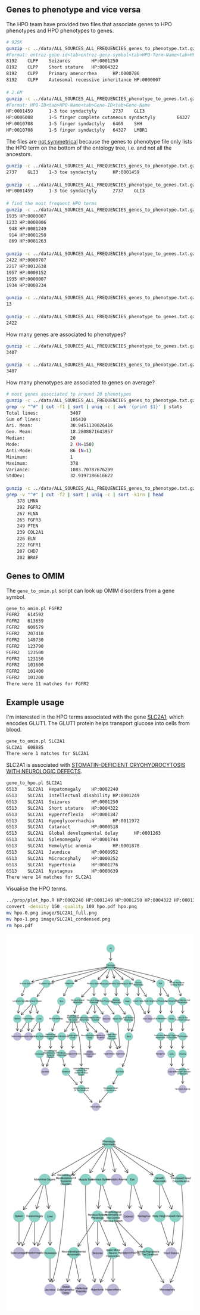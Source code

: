 ## Genes to phenotype and vice versa

The HPO team have provided two files that associate genes to HPO phenotypes and HPO phenotypes to genes.

```bash
# 925K
gunzip -c ../data/ALL_SOURCES_ALL_FREQUENCIES_genes_to_phenotype.txt.gz | head -5
#Format: entrez-gene-id<tab>entrez-gene-symbol<tab>HPO-Term-Name<tab>HPO-Term-ID
8192    CLPP    Seizures        HP:0001250
8192    CLPP    Short stature   HP:0004322
8192    CLPP    Primary amenorrhea      HP:0000786
8192    CLPP    Autosomal recessive inheritance HP:0000007

# 2.6M
gunzip -c ../data/ALL_SOURCES_ALL_FREQUENCIES_phenotype_to_genes.txt.gz | head -5
#Format: HPO-ID<tab>HPO-Name<tab>Gene-ID<tab>Gene-Name
HP:0001459      1-3 toe syndactyly      2737    GLI3
HP:0006088      1-5 finger complete cutaneous syndactyly        64327   LMBR1
HP:0010708      1-5 finger syndactyly   6469    SHH
HP:0010708      1-5 finger syndactyly   64327   LMBR1
```

The files are [not symmetrical](http://human-phenotype-ontology.github.io/faq.html) because the genes to phenotype file only lists the HPO term on the bottom of the ontology tree, i.e. and not all the ancestors.

```bash
gunzip -c ../data/ALL_SOURCES_ALL_FREQUENCIES_genes_to_phenotype.txt.gz | grep HP:0001459
2737    GLI3    1-3 toe syndactyly      HP:0001459

gunzip -c ../data/ALL_SOURCES_ALL_FREQUENCIES_phenotype_to_genes.txt.gz | grep HP:0001459
HP:0001459      1-3 toe syndactyly      2737    GLI3

# find the most frequent HPO terms
gunzip -c ../data/ALL_SOURCES_ALL_FREQUENCIES_genes_to_phenotype.txt.gz | cut -f4 | sort | uniq -c | sort -k1rn | head -5
1935 HP:0000007
1233 HP:0000006
 948 HP:0001249
 914 HP:0001250
 869 HP:0001263

gunzip -c ../data/ALL_SOURCES_ALL_FREQUENCIES_phenotype_to_genes.txt.gz | cut -f1 | sort | uniq -c | sort -k1rn | head -5
2422 HP:0000707
2217 HP:0012638
1957 HP:0000152
1935 HP:0000007
1934 HP:0000234

gunzip -c ../data/ALL_SOURCES_ALL_FREQUENCIES_genes_to_phenotype.txt.gz | grep HP:0000707 | wc -l
13

gunzip -c ../data/ALL_SOURCES_ALL_FREQUENCIES_phenotype_to_genes.txt.gz | grep HP:0000707 | wc -l
2422
```

How many genes are associated to phenotypes?

```bash
gunzip -c ../data/ALL_SOURCES_ALL_FREQUENCIES_phenotype_to_genes.txt.gz | grep -v "^#" | cut -f4 | sort -u | wc -l
3407

gunzip -c ../data/ALL_SOURCES_ALL_FREQUENCIES_genes_to_phenotype.txt.gz | grep -v "^#" | cut -f1 | sort -u | wc -l
3407
```

How many phenotypes are associated to genes on average?

```bash
# most genes associated to around 20 phenotypes
gunzip -c ../data/ALL_SOURCES_ALL_FREQUENCIES_genes_to_phenotype.txt.gz |
grep -v "^#" | cut -f1 | sort | uniq -c | awk '{print $1}' | stats
Total lines:            3407
Sum of lines:           105430
Ari. Mean:              30.9451130026416
Geo. Mean:              18.2808871643957
Median:                 20
Mode:                   2 (N=150)
Anti-Mode:              86 (N=1)
Minimum:                1
Maximum:                378
Variance:               1083.70787676299
StdDev:                 32.9197186616622

gunzip -c ../data/ALL_SOURCES_ALL_FREQUENCIES_genes_to_phenotype.txt.gz |
grep -v "^#" | cut -f2 | sort | uniq -c | sort -k1rn | head
    378 LMNA
    292 FGFR2
    267 FLNA
    265 FGFR3
    249 PTEN
    239 COL2A1
    226 ELN
    222 FGFR1
    207 CHD7
    202 BRAF
```

## Genes to OMIM

The `gene_to_omim.pl` script can look up OMIM disorders from a gene symbol.

```bash
gene_to_omim.pl FGFR2
FGFR2   614592
FGFR2   613659
FGFR2   609579
FGFR2   207410
FGFR2   149730
FGFR2   123790
FGFR2   123500
FGFR2   123150
FGFR2   101600
FGFR2   101400
FGFR2   101200
There were 11 matches for FGFR2
```

## Example usage

I'm interested in the HPO terms associated with the gene [SLC2A1](https://ghr.nlm.nih.gov/gene/SLC2A1), which encodes GLUT1. The GLUT1 protein helps transport glucose into cells from blood.

```bash
gene_to_omim.pl SLC2A1
SLC2A1  608885
There were 1 matches for SLC2A1
```

SLC2A1 is associated with [STOMATIN-DEFICIENT CRYOHYDROCYTOSIS WITH NEUROLOGIC DEFECTS](https://www.omim.org/entry/608885).

```bash
gene_to_hpo.pl SLC2A1
6513    SLC2A1  Hepatomegaly    HP:0002240
6513    SLC2A1  Intellectual disability HP:0001249
6513    SLC2A1  Seizures        HP:0001250
6513    SLC2A1  Short stature   HP:0004322
6513    SLC2A1  Hyperreflexia   HP:0001347
6513    SLC2A1  Hypoglycorrhachia       HP:0011972
6513    SLC2A1  Cataract        HP:0000518
6513    SLC2A1  Global developmental delay      HP:0001263
6513    SLC2A1  Splenomegaly    HP:0001744
6513    SLC2A1  Hemolytic anemia        HP:0001878
6513    SLC2A1  Jaundice        HP:0000952
6513    SLC2A1  Microcephaly    HP:0000252
6513    SLC2A1  Hypertonia      HP:0001276
6513    SLC2A1  Nystagmus       HP:0000639
There were 14 matches for SLC2A1
```

Visualise the HPO terms.

```bash
../prop/plot_hpo.R HP:0002240 HP:0001249 HP:0001250 HP:0004322 HP:0001347 HP:0011972 HP:0000518 HP:0001263 HP:0001744 HP:0001878 HP:0000952 HP:0000252 HP:0001276 HP:0000639
convert -density 150 -quality 100 hpo.pdf hpo.png
mv hpo-0.png image/SLC2A1_full.png
mv hpo-1.png image/SLC2A1_condensed.png
rm hpo.pdf
```

![HPO terms associated with SLC2A1](image/SLC2A1_full.png)
![HPO terms associated with SLC2A1](image/SLC2A1_condensed.png)

